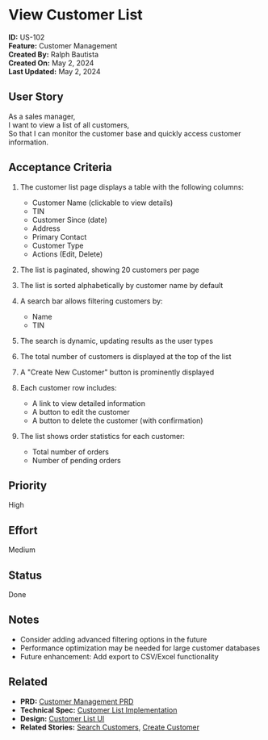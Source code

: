 # View Customer List

**ID:** US-102  
**Feature:** Customer Management  
**Created By:** Ralph Bautista  
**Created On:** May 2, 2024  
**Last Updated:** May 2, 2024

## User Story

As a sales manager,  
I want to view a list of all customers,  
So that I can monitor the customer base and quickly access customer information.

## Acceptance Criteria

1. The customer list page displays a table with the following columns:
   - Customer Name (clickable to view details)
   - TIN
   - Customer Since (date)
   - Address
   - Primary Contact
   - Customer Type
   - Actions (Edit, Delete)

2. The list is paginated, showing 20 customers per page

3. The list is sorted alphabetically by customer name by default

4. A search bar allows filtering customers by:
   - Name
   - TIN

5. The search is dynamic, updating results as the user types

6. The total number of customers is displayed at the top of the list

7. A "Create New Customer" button is prominently displayed

8. Each customer row includes:
   - A link to view detailed information
   - A button to edit the customer
   - A button to delete the customer (with confirmation)

9. The list shows order statistics for each customer:
   - Total number of orders
   - Number of pending orders

## Priority

High

## Effort

Medium

## Status

Done

## Notes

- Consider adding advanced filtering options in the future
- Performance optimization may be needed for large customer databases
- Future enhancement: Add export to CSV/Excel functionality

## Related

- **PRD:** [Customer Management PRD](../../prd/customer-management.md)
- **Technical Spec:** [Customer List Implementation](../../technical/views/customer-list.md)
- **Design:** [Customer List UI](../../design/customer-list.md)
- **Related Stories:** [Search Customers](./search-customers.md), [Create Customer](./create-customer.md)
